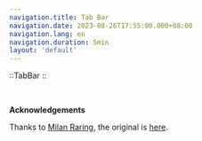 ```yaml
---
navigation.title: Tab Bar
navigation.date: 2023-08-26T17:55:00.000+08:00
navigation.lang: en
navigation.duration: 5min
layout: 'default'
---
```


::TabBar
::

<br />

**Acknowledgements**

Thanks to [Milan Raring](https://twitter.com/MilanRaring), the original is [here](https://codepen.io/milanraring/pen/qBEPzKB).
